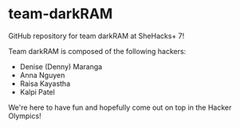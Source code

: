 # team-darkRAM
GitHub repository for team darkRAM at SheHacks+ 7!


Team darkRAM is composed of the following hackers:
- Denise (Denny) Maranga
- Anna Nguyen
- Raisa Kayastha
- Kalpi Patel

We're here to have fun and hopefully come out on top in the Hacker Olympics!